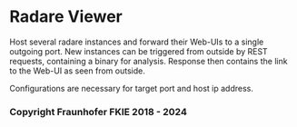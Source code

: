# Radare Viewer

Host several radare instances and forward their Web-UIs to a single outgoing port.
New instances can be triggered from outside by REST requests, containing a binary for analysis.
Response then contains the link to the Web-UI as seen from outside.

Configurations are necessary for target port and host ip address.

### Copyright Fraunhofer FKIE 2018 - 2024
